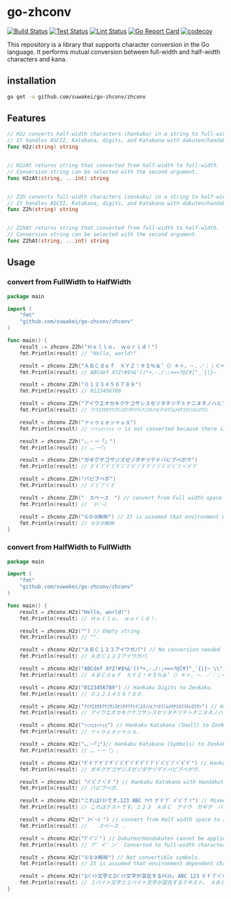 # go-zhconv

[![Build Status](https://github.com/suwakei/go-zhconv/actions/workflows/build.yml/badge.svg)](https://github.com/suwakei/go-zhconv/actions/workflows/build.yml)
[![Test Status](https://github.com/suwakei/go-zhconv/actions/workflows/test.yml/badge.svg)](https://github.com/suwakei/go-zhconv/actions/workflows/test.yml)
[![Lint Status](https://github.com/suwakei/go-zhconv/actions/workflows/lint.yml/badge.svg)](https://github.com/suwakei/go-zhconv/actions/workflows/lint.yml)
[![Go Report Card](https://goreportcard.com/badge/github.com/suwakei/go-zhconv)](https://goreportcard.com/report/github.com/suwakei/go-zhconv)
[![codecov](https://codecov.io/gh/suwakei/go-zhconv/graph/badge.svg?token=3XKGD5O102)](https://codecov.io/gh/suwakei/go-zhconv)


This repository is a library that supports character conversion in the Go language. It performs mutual conversion between full-width and half-width characters and kana.

## installation

```sh
go get -u github.com/suwakei/go-zhconv/zhconv
```

## Features
```go
// H2z converts half-width characters (hankaku) in a string to full-width characters (zenkaku).
// It handles ASCII, Katakana, digits, and Katakana with dakuten/handakuten.
func H2z(string) string


// H2zAt returns string that converted from half-width to full-width.
// Conversion string can be selected with the second argument.
func H2zAt(string, ...int) string


// Z2h converts full-width characters (zenkaku) in a string to half-width characters (hankaku).
// It handles ASCII, Katakana, digits, and Katakana with dakuten/handakuten.
func Z2h(string) string


// Z2hAt returns string that converted from full-width to half-width.
// Conversion string can be selected with the second argument.
func Z2hAt(string, ...int) string
```
## Usage
### convert from FullWidth to HalfWidth
```go
package main

import (
    "fmt"
    "github.com/suwakei/go-zhconv/zhconv"
)

func main() {
    result := zhconv.Z2h("Ｈｅｌｌｏ， ｗｏｒｌｄ！")
    fmt.Println(result) // "Hello, world!"

    result = zhconv.Z2h("ＡＢＣｄｅｆ　ＸＹＺ！＃＄％＆’（）＊＋，－．／：；＜＝＞？＠［￥］＾＿‘｛｜｝～")
    fmt.Println(result) // ABCdef XYZ!#$%&'()*+,-./:;<=>?@[¥]^_`{|}~

    result = zhconv.Z2h("０１２３４５６７８９")
    fmt.Println(result) // 0123456789

    result = zhconv.Z2h("アイウエオカキクケコサシスセソタチツテトナニヌネノハヒフヘホマミムメモヤユヨラリルレロワヲン")
    fmt.Println(result) // ｱｲｳｴｵｶｷｸｹｺｻｼｽｾｿﾀﾁﾂﾃﾄﾅﾆﾇﾈﾉﾊﾋﾌﾍﾎﾏﾐﾑﾒﾓﾔﾕﾖﾗﾘﾙﾚﾛﾜｦﾝ

	result = zhconv.Z2h("ァィゥェォッャュョ")
    fmt.Println(result) // ｧｨｩｪｫｯｬｭｮ ヮ is not converted because there is no corresponding character for half-width.

    result = zhconv.Z2h("。、・ー「」")
    fmt.Println(result) // ｡､･ｰ｢｣

    result = zhconv.Z2h("ガギグゲゴザジズゼゾダヂヅデドバビブベボヴ")
    fmt.Println(result) // ｶﾞｷﾞｸﾞｹﾞｺﾞｻﾞｼﾞｽﾞｾﾞｿﾞﾀﾞﾁﾞﾂﾞﾃﾞﾄﾞﾊﾞﾋﾞﾌﾞﾍﾞﾎﾞｳﾞ

    result = zhconv.Z2h("パピプペポ")
    fmt.Println(result) // ﾊﾟﾋﾟﾌﾟﾍﾟﾎﾟ

    result = zhconv.Z2h("　スペース　") // convert from Full width space to half width space
    fmt.Println(result) //  ｽﾍﾟｰｽ 

    result = zhconv.Z2h("①②③㈱㈲") // It is assumed that environment dependent characters will not be converted.
    fmt.Println(result) // ①②③㈱㈲
}
```


### convert from HalfWidth to FullWidth
```go
package main

import (
    "fmt"
    "github.com/suwakei/go-zhconv/zhconv"
)

func main() {
	result = zhconv.H2z("Hello, world!")
	fmt.Println(result) // Ｈｅｌｌｏ， ｗｏｒｌｄ！.

	result = zhconv.H2z("") // Empty string.
	fmt.Println(result) // "".

	result = zhconv.H2z("ＡＢＣ１２３アイウガパ") // No conversion needed (Zenkaku).
	fmt.Println(result) // ＡＢＣ１２３アイウガパ.

	result = zhconv.H2z("ABCdef XYZ!#$%&'()*+,-./:;<=>?@[¥]^_`{|}~ \\")
	fmt.Println(result) // ＡＢＣｄｅｆ　ＸＹＺ！＃＄％＆’（）＊＋，－．／：；＜＝＞？＠［￥］＾＿‘｛｜｝～　＼.

	result = zhconv.H2z("0123456789") // Hankaku Digits to Zenkaku.
	fmt.Println(result) // ０１２３４５６７８９.

	result = zhconv.H2z("ｱｲｳｴｵｶｷｸｹｺｻｼｽｾｿﾀﾁﾂﾃﾄﾅﾆﾇﾈﾉﾊﾋﾌﾍﾎﾏﾐﾑﾒﾓﾔﾕﾖﾗﾘﾙﾚﾛﾜｦﾝ") // Hankaku Katakana to Zenkaku.
	fmt.Println(result) // アイウエオカキクケコサシスセソタチツテトナニヌネノハヒフヘホマミムメモヤユヨラリルレロワヲン.

	result = zhconv.H2z("ｧｨｩｪｫｯｬｭｮ") // Hankaku Katakana (Small) to Zenkaku.
	fmt.Println(result) // ァィゥェォッャュョ.

	result = zhconv.H2z("｡､･ｰ｢｣")// Hankaku Katakana (Symbols) to Zenkaku.
	fmt.Println(result) // 。、・ー「」.

	result = zhconv.H2z("ｶﾞｷﾞｸﾞｹﾞｺﾞｻﾞｼﾞｽﾞｾﾞｿﾞﾀﾞﾁﾞﾂﾞﾃﾞﾄﾞﾊﾞﾋﾞﾌﾞﾍﾞﾎﾞｳﾞ") // Hankaku Katakana with Dakuten to Zenkaku".
	fmt.Println(result) // ガギグゲゴザジズゼゾダヂヅデドバビブベボヴ.

	result = zhconv.H2z( "ﾊﾟﾋﾟﾌﾟﾍﾟﾎﾟ") // Hankaku Katakana with Handakuten to Zenkaku.
	fmt.Println(result) // パピプペポ.

	result = zhconv.H2z("これはﾃｽﾄです｡123 ABC ｱｲｳ ｶﾞｷﾞｸﾞ ﾊﾟﾋﾟﾌﾟ!") // Mixed Hankaku/Zenkaku/Other.
	fmt.Println(result) // これはテストです。１２３　ＡＢＣ　アイウ　ガギグ　パピプ！.

	result = zhconv.H2z(" ｽﾍﾟｰｽ ") // convert from Half width space to Full width space.
	fmt.Println(result) //  　スペース　.

	result = zhconv.H2z("ｱﾞｲﾟﾝﾞ") // Dakuten/Handakuten cannot be applied.
	fmt.Println(result) // ア゛イ゜ン゛ Converted to full-width characters as separated( (ｱ->ア, ﾞ->ﾞ).

	result = zhconv.H2z("①②③㈱㈲") // Not convertible symbols.
	fmt.Println(result) // It is assumed that environment dependent characters will not be converted.

	result = zhconv.H2z("1ﾊﾞｲﾄ文字と2ﾊﾞｲﾄ文字が混在するﾃｷｽﾄ｡ ABC 123 ｶﾞｷﾞｸﾞﾊﾟﾋﾟﾌﾟ!?") // Long string with various conversions.
	fmt.Println(result) // １バイト文字と２バイト文字が混在するテキスト。　ＡＢＣ　１２３　ガギグパピプ！？.
}
```